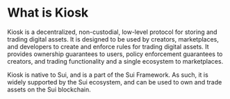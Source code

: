 # What is Kiosk

Kiosk is a decentralized, non-custodial, low-level protocol for storing and trading digital assets. It is designed to be used by creators, marketplaces, and developers to create and enforce rules for trading digital assets. It provides ownership guarantees to users, policy enforcement guarantees to creators, and trading functionality and a single ecosystem to marketplaces.

Kiosk is native to Sui, and is a part of the Sui Framework. As such, it is widely supported by the Sui ecosystem, and can be used to own and trade assets on the Sui blockchain.
